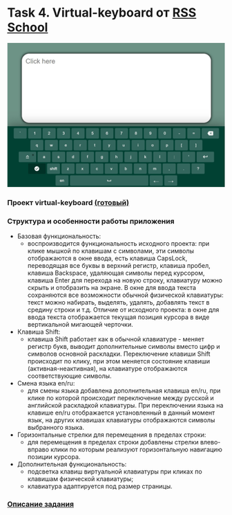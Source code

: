 # Task 4. Virtual-keyboard  от [RSS School](https://rs.school/)

<img src="./img/virtual-keyboard.jpg">

### **Проект virtual-keyboard [(готовый)](https://marinatwice82.github.io/virtual-keyboard/)**

### Структура и особенности работы приложения
* Базовая функциональность:
    * воспроизводится функциональность исходного проекта: при клике мышкой по клавишам с символами, эти символы отображаются в окне ввода, есть клавиша CapsLock, переводящая все буквы в верхний регистр, клавиша пробел, клавиша Backspace, удаляющая символы перед курсором, клавиша Enter для перехода на новую строку, клавиатуру можно скрыть и отобразить на экране. В окне для ввода текста сохраняются все возможности обычной физической клавиатуры: текст можно набирать, выделять, удалять, добавлять текст в средину строки и т.д. Отличие от исходного проекта: в окне для ввода текста отображается текущая позиция курсора в виде вертикальной мигающей черточки.
* Клавиша Shift:
    * клавиша Shift работает как в обычной клавиатуре - меняет регистр букв, выводит дополнительные символы вместо цифр и символов основной раскладки. Переключение клавиши Shift происходит по клику, при этом меняется состояние клавиши (активная-неактивная), на клавиатуре отображаются соответствующие символы.
* Смена языка en/ru:
    * для смены языка добавлена дополнительная клавиша en/ru, при клике по которой происходит переключение между русской и английской раскладкой клавиатуры. При переключении языка на клавише en/ru отображается установленный в данный момент язык, на других клавишах клавиатуры отображаются символы выбранного языка.
* Горизонтальные стрелки для перемещения в пределах строки:
    * для перемещения в пределах строки добавлены стрелки влево-вправо клики по которым реализуют горизонтальную навигацию позиции курсора.
* Дополнительная функциональность:
    * подсветка клавиш виртуальной клавиатуры при кликах по клавишам физической клавиатуры;
    * клавиатура адаптируется под размер страницы.

### [Описание задания](https://github.com/rolling-scopes-school/tasks/blob/master/tasks/ready-projects/virtual-keyboard.md)